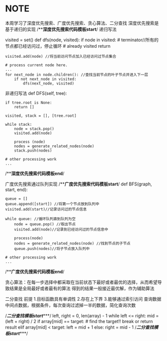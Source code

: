 # NOTE

  

本周学习了深度优先搜索、广度优先搜索、贪心算法、二分查找
深度优先搜索是基于递归的实现
/**********深度优先搜索代码模板start********/
递归写法


visited = set() 
def dfs(node, visited):
if node in visited: # terminator//所有的节点都已经访问过，停止循环
	# already visited 
	return 

	visited.add(node) //将当前访问节点加入已经访问过节点集合

	# process current node here. 
	...
	for next_node in node.children(): //查找当前节点的叶子节点并进入下一层
		if not next_node in visited: 
			dfs(next_node, visited)


非递归写法
def DFS(self, tree): 

	if tree.root is None: 
		return [] 

	visited, stack = [], [tree.root]

	while stack: 
		node = stack.pop() 
		visited.add(node)

		process (node) 
		nodes = generate_related_nodes(node) 
		stack.push(nodes) 

	# other processing work 
	...
/**********深度优先搜索代码模板end********/

广度优先搜索通过队列实现
/**********广度优先搜索代码模板start********/
def BFS(graph, start, end):

	queue = [] 
	queue.append([start]) //将第一个节点放到队列中
	visited.add(start)//记录访问过的节点信息

	while queue: //循环队列直到队列为空
		node = queue.pop() //取出节点
		visited.add(node)//记录到已经访问过的节点信息中

		process(node) 
		nodes = generate_related_nodes(node) //找到节点的子节点
		queue.push(nodes)//将子节点放入队列中

	# other processing work 
	...
  /**********广度优先搜索代码模板end********/
  
  贪心算法：在每一步选择中都采取在当前状态下最好或者最优的选择，从而希望导致结果是全局最好或者最有的算法
  得到的结果一般接近最优解，作为辅助算法
  
  二分查找
  前提
  1.目标函数具有单调性
  2.存在上下界
  3.能够通过索引访问
  查询数据中间点数据，根据条件，每次查询过滤掉一半的数据，简化查询次数
  
  
  
  /*************二分查找模板start****************/
  left, right = 0, len(array) - 1 
  while left <= right: 
	  mid = (left + right) / 2 
	  if array[mid] == target: 
		    # find the target!! 
		    break or return result 
	  elif array[mid] < target: 
		    left = mid + 1 
	  else: 
		    right = mid - 1
  /*************二分查找模板start****************/
